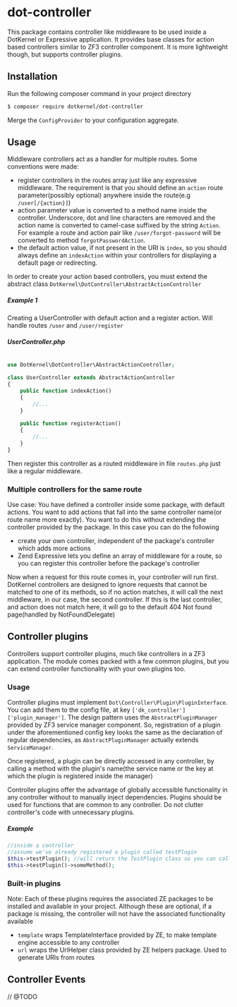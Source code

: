 # dot-controller

This package contains controller like middleware to be used inside a DotKernel or Expressive application. It provides base classes for action based controllers similar to ZF3 controller component. It is more lightweight though, but supports controller plugins.

## Installation

Run the following composer command in your project directory
```bash
$ composer require dotkernel/dot-controller
```
Merge the `ConfigProvider` to your configuration aggregate.

## Usage

Middleware controllers act as a handler for multiple routes. Some conventions were made:
- register controllers in the routes array just like any expressive middleware. The requirement is that you should define an `action` route parameter(possibly optional) anywhere inside the route(e.g `/user[/{action}]`)
- action parameter value is converted to a method name inside the controller. Underscore, dot and line characters are removed and the action name is converted to camel-case suffixed by the string `Action`. For example a route and action pair like `/user/forgot-password` will be converted to method `forgotPasswordAction`.
- the default action value, if not present in the URI is `index`, so you should always define an `indexAction` within your controllers for displaying a default page or redirecting.

In order to create your action based controllers, you must extend the abstract class `DotKernel\DotController\AbstractActionController`

##### Example 1
Creating a UserController with default action and a register action. Will handle routes `/user` and `/user/register`

##### UserController.php
```php

use DotKernel\DotController\AbstractActionController;

class UserController extends AbstractActionController
{
    public function indexAction()
    {
        //...
    }
    
    public function registerAction()
    {
        //...
    }
}
```

Then register this controller as a routed middleware in file `routes.php` just like a regular middleware.

### Multiple controllers for the same route

Use case: You have defined a controller inside some package, with default actions. You want to add actions that fall into the same controller name(or route name more exactly). You want to do this without extending the controller provided by the package. In this case you can do the following
- create your own controller, independent of the package's controller which adds more actions
- Zend Expressive lets you define an array of middleware for a route, so you can register this controller before the package's controller

Now when a request for this route comes in, your controller will run first. DotKernel controllers are designed to ignore requests that cannot be matched to one of its methods, so if no action matches, it will call the next middleware, in our case, the second controller. 
If this is the last controller, and action does not match here, it will go to the default 404 Not found page(handled by NotFoundDelegate)

## Controller plugins

Controllers support controller plugins, much like controllers in a ZF3 application. The module comes packed with a few common plugins, but you can extend controller functionality with your own plugins too.

### Usage

Controller plugins must implement `Dot\Controller\Plugin\PluginInterface`. You can add them to the config file, at key `['dk_controller']['plugin_manager']`. The design pattern uses the `AbstractPluginManager` provided by ZF3 service manager component. So, registration of a plugin under the aforementioned config key looks the same as the declaration of regular dependencies, as `AbstractPluginManager` actually extends `ServiceManager`.

Once registered, a plugin can be directly accessed in any controller, by calling a method with the plugin's name(the service name or the key at which the plugin is registered inside the manager)

Controller plugins offer the advantage of globally accessible functionality in any controller without to manually inject dependencies. Plugins should be used for functions that are common to any controller. Do not clutter controller's code with unnecessary plugins.

##### Example
```php
//inside a controller
//assume we've already registered a plugin called testPlugin
$this->testPlugin(); //will return the TestPlugin class so you can call any public defined method on it
$this->testPlugin()->someMethod();
```

### Built-in plugins
Note: Each of these plugins requires the associated ZE packages to be installed and available in your project.
Although these are optional, if a package is missing, the controller will not have the associated functionality available

- `template` wraps TemplateInterface provided by ZE, to make template engine accessible to any controller
- `url` wraps the UrlHelper class provided by ZE helpers package. Used to generate URIs from routes


## Controller Events

// @TODO
